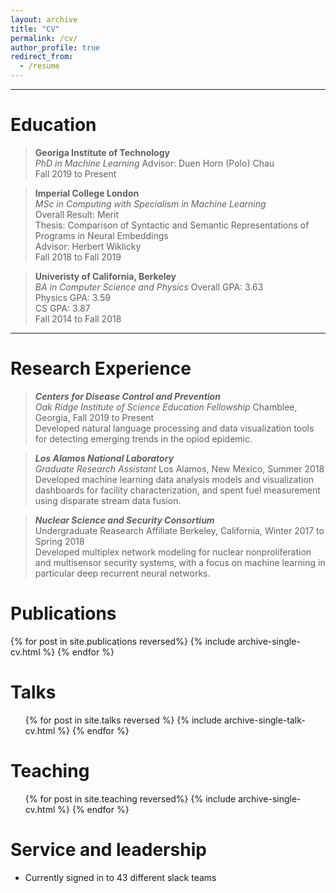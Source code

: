 ```yaml
---
layout: archive
title: "CV"
permalink: /cv/
author_profile: true
redirect_from:
  - /resume
---
```


---

# Education

> **Georiga Institute of Technology**  
> _PhD in Machine Learning_
> Advisor: Duen Horn (Polo) Chau  
> Fall 2019 to Present

> **Imperial College London**  
> _MSc in Computing with Specialism in Machine Learning_  
> Overall Result: Merit  
> Thesis: Comparison of Syntactic and Semantic Representations of Programs in Neural Embeddings  
> Advisor: Herbert Wiklicky  
> Fall 2018 to Fall 2019

> **Univeristy of California, Berkeley**  
> _BA in Computer Science and Physics_
> Overall GPA: 3.63  
> Physics GPA: 3.59  
> CS GPA: 3.87  
> Fall 2014 to Fall 2018

---

# Research Experience

> **_Centers for Disease Control and Prevention_**  
> _Oak Ridge Institute of Science Education Fellowship_
> Chamblee, Georgia, Fall 2019 to Present  
> Developed natural language processing and data visualization tools for detecting emerging trends in the opiod epidemic.

> **_Los Alamos National Laboratory_**  
> _Graduate Research Assistant_
> Los Alamos, New Mexico, Summer 2018  
> Developed machine learning data analysis models and visualization dashboards for facility characterization, and spent fuel measurement using disparate stream data fusion.

> **_Nuclear Science and Security Consortium_**  
> Undergraduate Reasearch Affiliate
> Berkeley, California, Winter 2017 to Spring 2018  
> Developed multiplex network modeling for nuclear nonproliferation and multisensor security systems, with a focus on machine learning in particular deep recurrent neural networks.

# Publications

{% for post in site.publications reversed%}
{% include archive-single-cv.html %}
{% endfor %}

# Talks

  <ul>{% for post in site.talks reversed %}
    {% include archive-single-talk-cv.html %}
  {% endfor %}</ul>
  
Teaching
======
  <ul>{% for post in site.teaching reversed%}
    {% include archive-single-cv.html %}
  {% endfor %}</ul>
  
Service and leadership
======
* Currently signed in to 43 different slack teams
